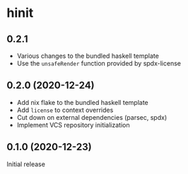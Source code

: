 # hinit

## 0.2.1

* Various changes to the bundled haskell template
* Use the `unsafeRender` function provided by spdx-license

## 0.2.0 (2020-12-24)

* Add nix flake to the bundled haskell template
* Add `license` to context overrides
* Cut down on external dependencies (parsec, spdx)
* Implement VCS repository initialization

## 0.1.0 (2020-12-23)

Initial release
